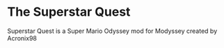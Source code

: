# The Superstar Quest
Superstar Quest is a Super Mario Odyssey mod for Modyssey created by Acronix98
